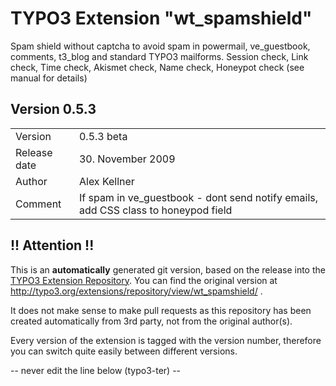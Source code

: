 # TYPO3 Extension "wt_spamshield"
Spam shield without captcha to avoid spam in powermail, ve_guestbook, comments, t3_blog and standard TYPO3 mailforms. Session check, Link check, Time check, Akismet check, Name check, Honeypot check (see manual for details)

## Version 0.5.3




<table>
	<tr><td>Version</td><td>0.5.3 beta</td></tr>
	<tr><td>Release date</td><td>30. November 2009</td></tr>
	<tr><td>Author</td><td>Alex Kellner</td></tr>
	<tr><td>Comment</td><td>If spam in ve_guestbook - dont send notify emails, add CSS class to honeypod field</td></tr>
</table>

## !! Attention !!
This is an **automatically** generated git version, based on the release into the [TYPO3 Extension Repository](http://www.typo3.org/extensions/).
You can find the original version at http://typo3.org/extensions/repository/view/wt_spamshield/ .

It does not make sense to make pull requests as this repository has been created automatically from 3rd party, not from the original author(s).

Every version of the extension is tagged with the version number, therefore you can switch quite easily between different versions.


-- never edit the line below (typo3-ter) --